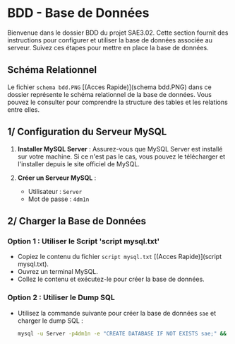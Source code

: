 # BDD - Base de Données

Bienvenue dans le dossier BDD du projet SAE3.02. Cette section fournit des instructions pour configurer et utiliser la base de données associée au serveur. Suivez ces étapes pour mettre en place la base de données.

## Schéma Relationnel

Le fichier `schema bdd.PNG` [(Acces Rapide)](schema bdd.PNG) dans ce dossier représente le schéma relationnel de la base de données. Vous pouvez le consulter pour comprendre la structure des tables et les relations entre elles.

## 1/ Configuration du Serveur MySQL

1. **Installer MySQL Server** :
   Assurez-vous que MySQL Server est installé sur votre machine. Si ce n'est pas le cas, vous pouvez le télécharger et l'installer depuis le site officiel de MySQL.

2. **Créer un Serveur MySQL** :
   - Utilisateur : `Server`
   - Mot de passe : `4dm1n`

## 2/ Charger la Base de Données

### Option 1 : Utiliser le Script 'script mysql.txt'

   - Copiez le contenu du fichier `script mysql.txt` [(Acces Rapide)](script mysql.txt).
   - Ouvrez un terminal MySQL.
   - Collez le contenu et exécutez-le pour créer la base de données.

### Option 2 : Utiliser le Dump SQL

   - Utilisez la commande suivante pour créer la base de données `sae` et charger le dump SQL :
     ```bash
     mysql -u Server -p4dm1n -e "CREATE DATABASE IF NOT EXISTS sae;" && mysql -u Server -p4dm1n sae < dump.sql
     ```


